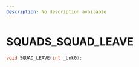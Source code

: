 ```yaml
---
description: No description available 
---
```


# SQUADS\_SQUAD_LEAVE

```cpp
void SQUAD_LEAVE(int _Unk0);
```